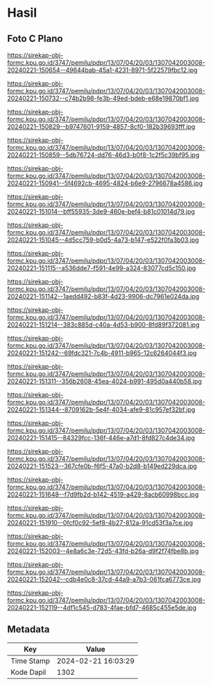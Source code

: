 # Hasil

## Foto C Plano

https://sirekap-obj-formc.kpu.go.id/3747/pemilu/pdpr/13/07/04/20/03/1307042003008-20240221-150654--49644bab-45a1-4231-8971-5f22579fbc12.jpg

https://sirekap-obj-formc.kpu.go.id/3747/pemilu/pdpr/13/07/04/20/03/1307042003008-20240221-150732--c74b2b98-fe3b-49ed-bdeb-e68e19870bf1.jpg

https://sirekap-obj-formc.kpu.go.id/3747/pemilu/pdpr/13/07/04/20/03/1307042003008-20240221-150829--b9747601-9159-4857-8cf0-182b39693fff.jpg

https://sirekap-obj-formc.kpu.go.id/3747/pemilu/pdpr/13/07/04/20/03/1307042003008-20240221-150859--5db76724-dd76-46d3-b0f8-1c2f5c39bf95.jpg

https://sirekap-obj-formc.kpu.go.id/3747/pemilu/pdpr/13/07/04/20/03/1307042003008-20240221-150941--5f4692cb-4695-4824-b6e9-2796678a4586.jpg

https://sirekap-obj-formc.kpu.go.id/3747/pemilu/pdpr/13/07/04/20/03/1307042003008-20240221-151014--bff55935-3de9-460e-bef4-b81c01014d79.jpg

https://sirekap-obj-formc.kpu.go.id/3747/pemilu/pdpr/13/07/04/20/03/1307042003008-20240221-151045--4d5cc759-b0d5-4a73-b147-e522f0fa3b03.jpg

https://sirekap-obj-formc.kpu.go.id/3747/pemilu/pdpr/13/07/04/20/03/1307042003008-20240221-151115--a536dde7-f591-4e99-a324-83077cd5c150.jpg

https://sirekap-obj-formc.kpu.go.id/3747/pemilu/pdpr/13/07/04/20/03/1307042003008-20240221-151142--1aedd492-b83f-4d23-9906-dc7961e024da.jpg

https://sirekap-obj-formc.kpu.go.id/3747/pemilu/pdpr/13/07/04/20/03/1307042003008-20240221-151214--383c885d-c40a-4d53-b900-8fd89f372081.jpg

https://sirekap-obj-formc.kpu.go.id/3747/pemilu/pdpr/13/07/04/20/03/1307042003008-20240221-151242--69fdc321-7c4b-4911-b965-12c6264044f3.jpg

https://sirekap-obj-formc.kpu.go.id/3747/pemilu/pdpr/13/07/04/20/03/1307042003008-20240221-151311--356b2608-45ea-4024-b991-495d0a440b58.jpg

https://sirekap-obj-formc.kpu.go.id/3747/pemilu/pdpr/13/07/04/20/03/1307042003008-20240221-151344--8709162b-5e4f-4034-afe9-81c957ef32bf.jpg

https://sirekap-obj-formc.kpu.go.id/3747/pemilu/pdpr/13/07/04/20/03/1307042003008-20240221-151415--84329fcc-136f-446e-a7d1-8fd827c4de34.jpg

https://sirekap-obj-formc.kpu.go.id/3747/pemilu/pdpr/13/07/04/20/03/1307042003008-20240221-151523--367cfe0b-f6f5-47a0-b2d8-b149ed229dca.jpg

https://sirekap-obj-formc.kpu.go.id/3747/pemilu/pdpr/13/07/04/20/03/1307042003008-20240221-151648--f7d9fb2d-b142-4519-a429-8acb60998bcc.jpg

https://sirekap-obj-formc.kpu.go.id/3747/pemilu/pdpr/13/07/04/20/03/1307042003008-20240221-151910--0fcf0c92-5ef8-4b27-812a-91cd53f3a7ce.jpg

https://sirekap-obj-formc.kpu.go.id/3747/pemilu/pdpr/13/07/04/20/03/1307042003008-20240221-152003--4e8a6c3e-72d5-43fd-b26a-d9f2f74fbe8b.jpg

https://sirekap-obj-formc.kpu.go.id/3747/pemilu/pdpr/13/07/04/20/03/1307042003008-20240221-152042--cdb4e0c8-37cd-44a9-a7b3-061fca6773ce.jpg

https://sirekap-obj-formc.kpu.go.id/3747/pemilu/pdpr/13/07/04/20/03/1307042003008-20240221-152119--4df1c545-d783-4fae-bfd7-4685c455e5de.jpg


## Metadata

| Key        | Value               |
| ---------- | ------------------- |
| Time Stamp | 2024-02-21 16:03:29 |
| Kode Dapil | 1302                |



